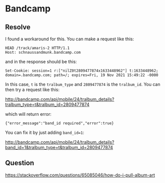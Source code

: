# Bandcamp

## Resolve

I found a workaround for this. You can make a request like this:

~~~
HEAD /track/amaris-2 HTTP/1.1
Host: schnaussandmunk.bandcamp.com
~~~

and in the response should be this:

~~~
Set-Cookie: session=1 r:["nilZ0t2809477874x1633448962"]	t:1633448962; domain=.bandcamp.com; path=/; expires=Fri, 19 Nov 2021 15:49:22 -0000
~~~

In this case, `t` is the `tralbum_type` and `2809477874` is the `tralbum_id`.
You can then try a request like this:

<http://bandcamp.com/api/mobile/24/tralbum_details?tralbum_type=t&tralbum_id=2809477874>

which will return error:

~~~
{"error_message":"band_id required","error":true}
~~~

You can fix it by just adding `band_id=1`:

<http://bandcamp.com/api/mobile/24/tralbum_details?band_id=1&tralbum_type=t&tralbum_id=2809477874>

## Question

https://stackoverflow.com/questions/65085046/how-do-i-pull-album-art
